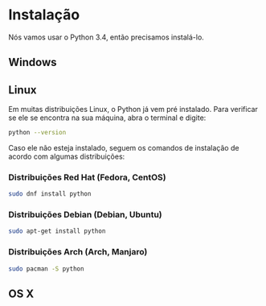 # Instalação

Nós vamos usar o Python 3.4, então precisamos instalá-lo.

## Windows

## Linux
Em muitas distribuições Linux, o Python já vem pré instalado. Para verificar se ele se encontra na sua máquina, abra o terminal e digite:

```sh
python --version
```

Caso ele não esteja instalado, seguem os comandos de instalação de acordo com algumas distribuições:

### Distribuições Red Hat (Fedora, CentOS)

```sh
sudo dnf install python
```

### Distribuições Debian (Debian, Ubuntu)

```sh
sudo apt-get install python
```

### Distribuições Arch (Arch, Manjaro)

```sh
sudo pacman -S python
```

## OS X
